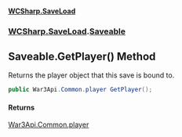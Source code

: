 #### [WCSharp.SaveLoad](README.md 'README')
### [WCSharp.SaveLoad](WCSharp.SaveLoad.md 'WCSharp.SaveLoad').[Saveable](WCSharp.SaveLoad.Saveable.md 'WCSharp.SaveLoad.Saveable')

## Saveable.GetPlayer() Method

Returns the player object that this save is bound to.

```csharp
public War3Api.Common.player GetPlayer();
```

#### Returns
[War3Api.Common.player](https://docs.microsoft.com/en-us/dotnet/api/War3Api.Common.player 'War3Api.Common.player')